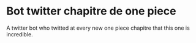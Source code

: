 # Bot twitter chapitre de one piece

A twitter bot who twitted at every new one piece chapitre that this one is incredible.